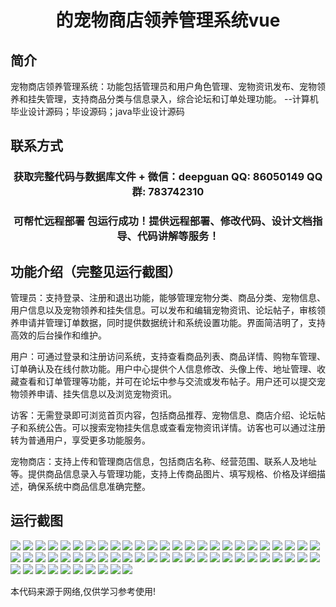 <p><h1 align="center">的宠物商店领养管理系统vue</h1></p>

## 简介
宠物商店领养管理系统：功能包括管理员和用户角色管理、宠物资讯发布、宠物领养和挂失管理，支持商品分类与信息录入，综合论坛和订单处理功能。    --计算机毕业设计源码；毕设源码；java毕业设计源码


## 联系方式
<p><h3 align="center">获取完整代码与数据库文件 + 微信：deepguan QQ: 86050149 QQ群: 783742310</h3></p>
<p><h3 align="center">可帮忙远程部署 包运行成功！提供远程部署、修改代码、设计文档指导、代码讲解等服务！</h3></p>

## 功能介绍（完整见运行截图）
管理员：支持登录、注册和退出功能，能够管理宠物分类、商品分类、宠物信息、用户信息以及宠物领养和挂失信息。可以发布和编辑宠物资讯、论坛帖子，审核领养申请并管理订单数据，同时提供数据统计和系统设置功能。界面简洁明了，支持高效的后台操作和维护。

用户：可通过登录和注册访问系统，支持查看商品列表、商品详情、购物车管理、订单确认及在线付款功能。用户中心提供个人信息修改、头像上传、地址管理、收藏查看和订单管理等功能，并可在论坛中参与交流或发布帖子。用户还可以提交宠物领养申请、挂失信息以及浏览宠物资讯。

访客：无需登录即可浏览首页内容，包括商品推荐、宠物信息、商店介绍、论坛帖子和系统公告。可以搜索宠物挂失信息或查看宠物资讯详情。访客也可以通过注册转为普通用户，享受更多功能服务。

宠物商店：支持上传和管理商店信息，包括商店名称、经营范围、联系人及地址等。提供商品信息录入与管理功能，支持上传商品图片、填写规格、价格及详细描述，确保系统中商品信息准确完整。


## 运行截图
![](https://bs-1329754181.cos.ap-shanghai.myqcloud.com/ssm/PetShopAdoptionManagementSystem/img/001.jpg)
![](https://bs-1329754181.cos.ap-shanghai.myqcloud.com/ssm/PetShopAdoptionManagementSystem/img/002.jpg)
![](https://bs-1329754181.cos.ap-shanghai.myqcloud.com/ssm/PetShopAdoptionManagementSystem/img/003.jpg)
![](https://bs-1329754181.cos.ap-shanghai.myqcloud.com/ssm/PetShopAdoptionManagementSystem/img/004.jpg)
![](https://bs-1329754181.cos.ap-shanghai.myqcloud.com/ssm/PetShopAdoptionManagementSystem/img/005.jpg)
![](https://bs-1329754181.cos.ap-shanghai.myqcloud.com/ssm/PetShopAdoptionManagementSystem/img/006.jpg)
![](https://bs-1329754181.cos.ap-shanghai.myqcloud.com/ssm/PetShopAdoptionManagementSystem/img/007.jpg)
![](https://bs-1329754181.cos.ap-shanghai.myqcloud.com/ssm/PetShopAdoptionManagementSystem/img/008.jpg)
![](https://bs-1329754181.cos.ap-shanghai.myqcloud.com/ssm/PetShopAdoptionManagementSystem/img/009.jpg)
![](https://bs-1329754181.cos.ap-shanghai.myqcloud.com/ssm/PetShopAdoptionManagementSystem/img/010.jpg)
![](https://bs-1329754181.cos.ap-shanghai.myqcloud.com/ssm/PetShopAdoptionManagementSystem/img/011.jpg)
![](https://bs-1329754181.cos.ap-shanghai.myqcloud.com/ssm/PetShopAdoptionManagementSystem/img/012.jpg)
![](https://bs-1329754181.cos.ap-shanghai.myqcloud.com/ssm/PetShopAdoptionManagementSystem/img/013.jpg)
![](https://bs-1329754181.cos.ap-shanghai.myqcloud.com/ssm/PetShopAdoptionManagementSystem/img/014.jpg)
![](https://bs-1329754181.cos.ap-shanghai.myqcloud.com/ssm/PetShopAdoptionManagementSystem/img/015.jpg)
![](https://bs-1329754181.cos.ap-shanghai.myqcloud.com/ssm/PetShopAdoptionManagementSystem/img/016.jpg)
![](https://bs-1329754181.cos.ap-shanghai.myqcloud.com/ssm/PetShopAdoptionManagementSystem/img/017.jpg)
![](https://bs-1329754181.cos.ap-shanghai.myqcloud.com/ssm/PetShopAdoptionManagementSystem/img/018.jpg)
![](https://bs-1329754181.cos.ap-shanghai.myqcloud.com/ssm/PetShopAdoptionManagementSystem/img/019.jpg)
![](https://bs-1329754181.cos.ap-shanghai.myqcloud.com/ssm/PetShopAdoptionManagementSystem/img/020.jpg)
![](https://bs-1329754181.cos.ap-shanghai.myqcloud.com/ssm/PetShopAdoptionManagementSystem/img/021.jpg)
![](https://bs-1329754181.cos.ap-shanghai.myqcloud.com/ssm/PetShopAdoptionManagementSystem/img/022.jpg)
![](https://bs-1329754181.cos.ap-shanghai.myqcloud.com/ssm/PetShopAdoptionManagementSystem/img/023.jpg)
![](https://bs-1329754181.cos.ap-shanghai.myqcloud.com/ssm/PetShopAdoptionManagementSystem/img/024.jpg)
![](https://bs-1329754181.cos.ap-shanghai.myqcloud.com/ssm/PetShopAdoptionManagementSystem/img/025.jpg)
![](https://bs-1329754181.cos.ap-shanghai.myqcloud.com/ssm/PetShopAdoptionManagementSystem/img/026.jpg)
![](https://bs-1329754181.cos.ap-shanghai.myqcloud.com/ssm/PetShopAdoptionManagementSystem/img/027.jpg)
![](https://bs-1329754181.cos.ap-shanghai.myqcloud.com/ssm/PetShopAdoptionManagementSystem/img/028.jpg)
![](https://bs-1329754181.cos.ap-shanghai.myqcloud.com/ssm/PetShopAdoptionManagementSystem/img/029.jpg)
![](https://bs-1329754181.cos.ap-shanghai.myqcloud.com/ssm/PetShopAdoptionManagementSystem/img/030.jpg)
![](https://bs-1329754181.cos.ap-shanghai.myqcloud.com/ssm/PetShopAdoptionManagementSystem/img/031.jpg)
![](https://bs-1329754181.cos.ap-shanghai.myqcloud.com/ssm/PetShopAdoptionManagementSystem/img/032.jpg)
![](https://bs-1329754181.cos.ap-shanghai.myqcloud.com/ssm/PetShopAdoptionManagementSystem/img/033.jpg)
![](https://bs-1329754181.cos.ap-shanghai.myqcloud.com/ssm/PetShopAdoptionManagementSystem/img/034.jpg)
![](https://bs-1329754181.cos.ap-shanghai.myqcloud.com/ssm/PetShopAdoptionManagementSystem/img/035.jpg)
![](https://bs-1329754181.cos.ap-shanghai.myqcloud.com/ssm/PetShopAdoptionManagementSystem/img/036.jpg)
![](https://bs-1329754181.cos.ap-shanghai.myqcloud.com/ssm/PetShopAdoptionManagementSystem/img/037.jpg)
![](https://bs-1329754181.cos.ap-shanghai.myqcloud.com/ssm/PetShopAdoptionManagementSystem/img/038.jpg)
![](https://bs-1329754181.cos.ap-shanghai.myqcloud.com/ssm/PetShopAdoptionManagementSystem/img/039.jpg)
![](https://bs-1329754181.cos.ap-shanghai.myqcloud.com/ssm/PetShopAdoptionManagementSystem/img/040.jpg)
![](https://bs-1329754181.cos.ap-shanghai.myqcloud.com/ssm/PetShopAdoptionManagementSystem/img/041.jpg)
![](https://bs-1329754181.cos.ap-shanghai.myqcloud.com/ssm/PetShopAdoptionManagementSystem/img/042.jpg)
![](https://bs-1329754181.cos.ap-shanghai.myqcloud.com/ssm/PetShopAdoptionManagementSystem/img/043.jpg)
![](https://bs-1329754181.cos.ap-shanghai.myqcloud.com/ssm/PetShopAdoptionManagementSystem/img/044.jpg)
![](https://bs-1329754181.cos.ap-shanghai.myqcloud.com/ssm/PetShopAdoptionManagementSystem/img/045.jpg)
![](https://bs-1329754181.cos.ap-shanghai.myqcloud.com/ssm/PetShopAdoptionManagementSystem/img/046.jpg)
![](https://bs-1329754181.cos.ap-shanghai.myqcloud.com/ssm/PetShopAdoptionManagementSystem/img/047.jpg)
![](https://bs-1329754181.cos.ap-shanghai.myqcloud.com/ssm/PetShopAdoptionManagementSystem/img/048.jpg)
![](https://bs-1329754181.cos.ap-shanghai.myqcloud.com/ssm/PetShopAdoptionManagementSystem/img/049.jpg)
![](https://bs-1329754181.cos.ap-shanghai.myqcloud.com/ssm/PetShopAdoptionManagementSystem/img/050.jpg)
![](https://bs-1329754181.cos.ap-shanghai.myqcloud.com/ssm/PetShopAdoptionManagementSystem/img/051.jpg)
![](https://bs-1329754181.cos.ap-shanghai.myqcloud.com/ssm/PetShopAdoptionManagementSystem/img/052.jpg)
![](https://bs-1329754181.cos.ap-shanghai.myqcloud.com/ssm/PetShopAdoptionManagementSystem/img/053.jpg)
![](https://bs-1329754181.cos.ap-shanghai.myqcloud.com/ssm/PetShopAdoptionManagementSystem/img/054.jpg)
![](https://bs-1329754181.cos.ap-shanghai.myqcloud.com/ssm/PetShopAdoptionManagementSystem/img/055.jpg)
![](https://bs-1329754181.cos.ap-shanghai.myqcloud.com/ssm/PetShopAdoptionManagementSystem/img/056.jpg)
![](https://bs-1329754181.cos.ap-shanghai.myqcloud.com/ssm/PetShopAdoptionManagementSystem/img/057.jpg)
![](https://bs-1329754181.cos.ap-shanghai.myqcloud.com/ssm/PetShopAdoptionManagementSystem/img/058.jpg)
![](https://bs-1329754181.cos.ap-shanghai.myqcloud.com/ssm/PetShopAdoptionManagementSystem/img/059.jpg)
![](https://bs-1329754181.cos.ap-shanghai.myqcloud.com/ssm/PetShopAdoptionManagementSystem/img/060.jpg)

<p>本代码来源于网络,仅供学习参考使用!</p>
